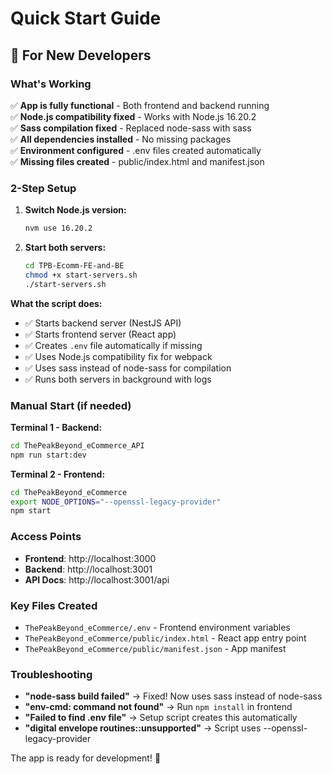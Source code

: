 # Quick Start Guide

## 🚀 For New Developers

### What's Working
✅ **App is fully functional** - Both frontend and backend running  
✅ **Node.js compatibility fixed** - Works with Node.js 16.20.2  
✅ **Sass compilation fixed** - Replaced node-sass with sass  
✅ **All dependencies installed** - No missing packages  
✅ **Environment configured** - .env files created automatically  
✅ **Missing files created** - public/index.html and manifest.json  

### 2-Step Setup

1. **Switch Node.js version:**
   ```bash
   nvm use 16.20.2
   ```

2. **Start both servers:**
   ```bash
   cd TPB-Ecomm-FE-and-BE
   chmod +x start-servers.sh
   ./start-servers.sh
   ```

**What the script does:**
- ✅ Starts backend server (NestJS API)
- ✅ Starts frontend server (React app)
- ✅ Creates `.env` file automatically if missing
- ✅ Uses Node.js compatibility fix for webpack
- ✅ Uses sass instead of node-sass for compilation
- ✅ Runs both servers in background with logs

### Manual Start (if needed)

**Terminal 1 - Backend:**
```bash
cd ThePeakBeyond_eCommerce_API
npm run start:dev
```

**Terminal 2 - Frontend:**
```bash
cd ThePeakBeyond_eCommerce
export NODE_OPTIONS="--openssl-legacy-provider"
npm start
```

### Access Points
- **Frontend**: http://localhost:3000
- **Backend**: http://localhost:3001
- **API Docs**: http://localhost:3001/api

### Key Files Created
- `ThePeakBeyond_eCommerce/.env` - Frontend environment variables
- `ThePeakBeyond_eCommerce/public/index.html` - React app entry point
- `ThePeakBeyond_eCommerce/public/manifest.json` - App manifest

### Troubleshooting
- **"node-sass build failed"** → Fixed! Now uses sass instead of node-sass
- **"env-cmd: command not found"** → Run `npm install` in frontend
- **"Failed to find .env file"** → Setup script creates this automatically
- **"digital envelope routines::unsupported"** → Script uses --openssl-legacy-provider

The app is ready for development! 🎉
